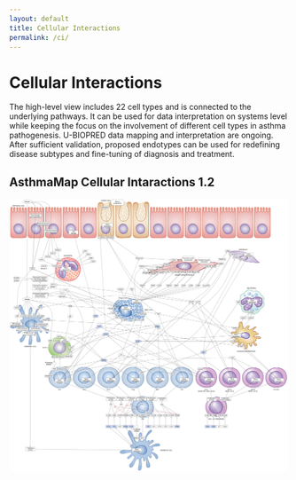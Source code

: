 ```yaml
---
layout: default
title: Cellular Interactions
permalink: /ci/
---
```


# Cellular Interactions

The high-level view includes 22 cell types and is connected to the underlying pathways. It can be used for data interpretation on systems level while keeping the focus on the involvement of different cell types in asthma pathogenesis. U-BIOPRED data mapping and interpretation are ongoing. After sufficient validation, proposed endotypes can be used for redefining disease subtypes and fine-tuning of diagnosis and treatment. 

## AsthmaMap Cellular Intaractions 1.2

![](/images/ci/AsthmaMapCI-V1.2.png)
